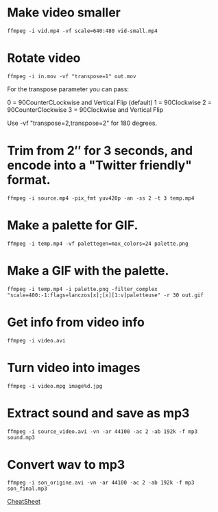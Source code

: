 # Make video smaller

    ffmpeg -i vid.mp4 -vf scale=640:480 vid-small.mp4

# Rotate video

    ffmpeg -i in.mov -vf "transpose=1" out.mov

For the transpose parameter you can pass:

0 = 90CounterCLockwise and Vertical Flip (default)
1 = 90Clockwise
2 = 90CounterClockwise
3 = 90Clockwise and Vertical Flip

Use -vf "transpose=2,transpose=2" for 180 degrees.

# Trim from 2″ for 3 seconds, and encode into a "Twitter friendly" format.

    ffmpeg -i source.mp4 -pix_fmt yuv420p -an -ss 2 -t 3 temp.mp4

# Make a palette for GIF.

    ffmpeg -i temp.mp4 -vf palettegen=max_colors=24 palette.png

# Make a GIF with the palette.

    ffmpeg -i temp.mp4 -i palette.png -filter_complex "scale=400:-1:flags=lanczos[x];[x][1:v]paletteuse" -r 30 out.gif

# Get info from video info

    ffmpeg -i video.avi

# Turn video into images

    ffmpeg -i video.mpg image%d.jpg

# Extract sound and save as mp3

    ffmpeg -i source_video.avi -vn -ar 44100 -ac 2 -ab 192k -f mp3 sound.mp3

# Convert wav to mp3 

    ffmpeg -i son_origine.avi -vn -ar 44100 -ac 2 -ab 192k -f mp3 son_final.mp3

[CheatSheet](http://rodrigopolo.com/ffmpeg/cheats.php)